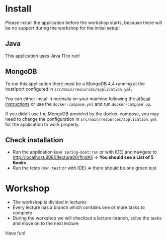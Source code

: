 # Install

Please install the application before the workshop starts, because there will be no support during the workshop for the initial setup!

## Java

This application uses Java 11 to run!

## MongoDB

To run this application there must be a MongoDB 4.4 running at the host/port configured in `src/main/resources/application.yml`. 

You can either install it normally on your machine following the [official instructions](https://docs.mongodb.com/manual/installation/#mongodb-community-edition-installation-tutorials) or use the `docker-compose.yml` and run `docker-compose up`.

If you didn't use the MongoDB provided by the docker-compose, you may need to change the configuration in `src/main/resources/application.yml` for the application to work properly.

## Check installation

- Run the application (`mvn spring-boot:run` or with IDE) and navigate to <http://localhost:8080/lecture00/findAll> => **You should see a List of 5 Books**
- Run the tests (`mvn test` or with IDE) => there should be one green test

# Workshop

- The workshop is divided in lectures
- Every lecture has a branch which contains one or more tasks to complete
- During the workshop we will checkout a lecture-branch, solve the tasks and move on to the next lecture

Have fun!
